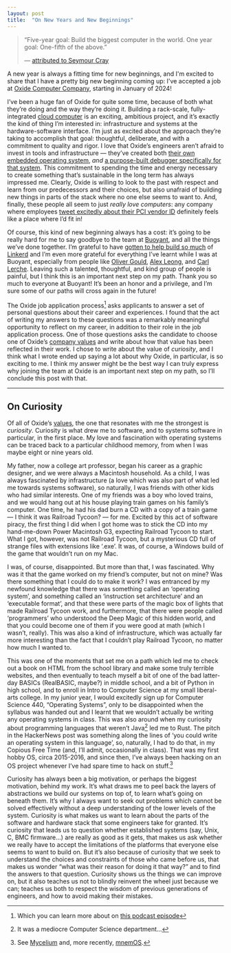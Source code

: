 ```yaml
---
layout: post
title:  "On New Years and New Beginnings"
---
```


> “Five-year goal: Build the biggest computer in the world. One year goal:
> One-fifth of the above.”
>
> — [attributed to Seymour Cray]

A new year is always a fitting time for new beginnings, and I'm excited to share
that I have a pretty big new beginning coming up: I've accepted a job at [Oxide
Computer Company], starting in January of 2024!

I’ve been a huge fan of Oxide for quite some time, because of both what they’re
doing and the way they’re doing it. Building a rack-scale, fully-integrated
[cloud computer] is an exciting, ambitious project, and it’s exactly the kind of
thing I’m interested in: infrastructure and systems at the hardware-software
interface. I’m just as excited about the approach they’re taking to accomplish
that goal: thoughtful, deliberate, and with a commitment to quality and rigor. I
love that Oxide’s engineers aren’t afraid to invest in tools and infrastructure
— they’ve created both [their own embedded operating system][hubris], _and_ [a
purpose-built debugger specifically for that system][humility]. This commitment
to spending the time and energy necessary to create something that’s sustainable
in the long term has always impressed me. Clearly, Oxide is willing to look to
the past with respect and learn from our predecessors and their choices, but
also unafraid of building new things in parts of the stack where no one else
seems to want to. And, finally, these people all seem to just _really love
computers_: any company where employees [tweet excitedly about their PCI vendor
ID][pci-tweet] definitely feels like a place where I’d fit in!

Of course, this kind of new beginning always has a cost: it’s going to
be really hard for me to say goodbye to the team at [Buoyant], and all
the things we’ve done together. I’m grateful to have [gotten to help
build so much][l5d-commits] of [Linkerd] and I’m even more grateful for
everything I’ve learnt while I was at Buoyant, especially from people
like [Oliver Gould], [Alex Leong], and [Carl Lerche]. Leaving such a
talented, thoughtful, and kind group of people is painful, but I think
this is an important next step on my path. Thank you so much to everyone
at Buoyant! It’s been an honor and a privilege, and I’m sure some of our
paths will cross again in the future!

The Oxide job application process[^application] asks applicants to answer a set
of personal questions about their career and experiences. I found that the act of
writing my answers to these questions was a remarkably meaningful opportunity to
reflect on my career, in addition to their role in the job application process.
One of those questions asks the candidate to choose one of Oxide’s [company
values][values] and write about how that value has been reflected in their work. I chose
to write about the value of _curiosity_, and I think what I wrote ended up
saying a lot about why Oxide, in particular, is so exciting to me. I think my
answer might be the best way I can truly express why joining the team at Oxide
is an important next step on my path, so I’ll conclude this post with that.

***

## On Curiosity

Of all of Oxide’s [values], the one that resonates with me the strongest is
*curiosity*. Curiosity is what drew me to software, and to systems software in
particular, in the first place. My love and fascination with operating systems
can be traced back to a particular childhood memory, from when I was maybe eight
or nine years old.

My father, now a college art professor, began his career as a graphic designer,
and we were always a Macintosh household. As a child, I was always fascinated by
infrastructure (a love which was also part of what led me towards systems
software), so naturally, I was friends with other kids who had similar
interests. One of my friends was a boy who loved trains, and we would hang out
at his house playing train games on his family’s computer. One time, he had his
dad burn a CD with a copy of a train game — I think it was Railroad Tycoon? —
for me. Excited by this act of software piracy, the first thing I did when I got
home was to stick the CD into my hand-me-down Power Macintosh G3, expecting
Railroad Tycoon to start. What I got, however, was not Railroad Tycoon, but a
mysterious CD full of strange files with extensions like ‘.exe’. It was, of
course, a Windows build of the game that wouldn’t run on my Mac. 

I was, of course, disappointed. But more than that, I was fascinated. Why was it
that the game worked on my friend’s computer, but not on mine? Was there
something that I could do to make it work? I was entranced by my newfound
knowledge that there was something called an ‘operating system’, and something
called an ‘instruction set architecture’ and an ‘executable format’, and that
these were parts of the magic box of lights that made Railroad Tycoon work, and
furthermore, that there were people called ‘programmers’ who understood the Deep
Magic of this hidden world, and that you could become one of them if you were
good at math (which I wasn’t, really). This was also a kind of infrastructure,
which was actually far more interesting than the fact that I couldn’t play
Railroad Tycoon, no matter how much I wanted to.

This was one of the moments that set me on a path which led me to check out a
book on HTML from the school library and make some truly terrible websites, and
then eventually to teach myself a bit of one of the bad latter-day BASICs
(RealBASIC, maybe?) in middle school, and a bit of Python in high school, and to
enroll in Intro to Computer Science at my small liberal-arts college. In my
junior year, I would excitedly sign up for Computer Science 440, “Operating
Systems”, only to be disappointed when the syllabus was handed out and I learnt
that we wouldn’t actually be writing any operating systems in class. This was
also around when my curiosity about programming languages that weren’t
Java[^java-school] led me to Rust. The pitch in the HackerNews post was
something along the lines of ‘you could write an operating system in this
language’, so, naturally, I had to do that, in my Copious Free Time (and, I’ll
admit, occasionally in class). That was my first hobby OS, circa
2015-2016, and since then, I’ve always been hacking on an OS project whenever
I’ve had spare time to hack on stuff.[^hobby-os]

Curiosity has always been a big motivation, or perhaps the biggest motivation,
behind my work. It’s what draws me to peel back the layers of abstractions we
build our systems on top of, to learn what’s going on beneath them. It’s why I
always want to seek out problems which cannot be solved effectively without a
deep understanding of the lower levels of the system. Curiosity is what makes us
want to learn about the parts of the software and hardware stack that some
engineers take for granted. It’s curiosity that leads us to question whether
established systems (say, Unix, C, BMC firmware…) are really as good as it gets,
that makes us ask whether we really have to accept the limitations of the
platforms that everyone else seems to want to build on. But it’s also because of
curiosity that we seek to understand the choices and constraints of those who
came before us, that makes us wonder “what was their reason for doing it that
way?” and to find the answers to that question. Curiosity shows us the things we
can improve on, but it also teaches us not to blindly reinvent the wheel just
because we can; teaches us both to respect the wisdom of previous generations of
engineers, and how to avoid making their mistakes.

[attributed to Seymour Cray]: https://en.wikipedia.org/wiki/Seymour_Cray#Personal_life
[Oxide Computer Company]: https://oxide.computer
[cloud computer]: https://oxide.computer/blog/the-cloud-computer
[hubris]: https://hubris.oxide.computer/
[humility]: https://github.com/oxidecomputer/humility
[pci-tweet]: https://x.com/jmclulow/status/1229923714218594305
[Buoyant]: https://buoyant.io
[l5d-commits]: https://github.com/linkerd/linkerd2-proxy/commits?author=hawkw
[Linkerd]: https://linkerd.io
[Oliver Gould]: https://github.com/olix0r
[Alex Leong]: https://x.com/alexicographic
[Carl Lerche]: https://carllerche.com/
[values]: https://oxide.computer/principles

[^application]: Which you can learn more about on
    [this podcast episode](https://oxide.computer/podcasts/oxide-and-friends/1590191)

[^java-school]: It was a mediocre Computer Science department...

[^hobby-os]: See [Mycelium](https://mycelium.elizas.website) and, more recently,
    [mnemOS](https://mnemos.dev).